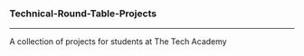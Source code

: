 ### Technical-Round-Table-Projects
***

A collection of projects for students at The Tech Academy


